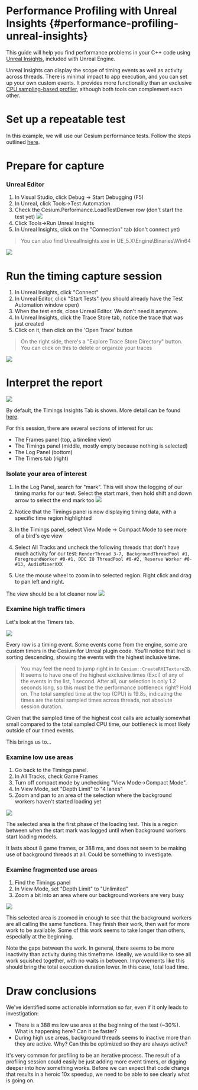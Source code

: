 # Performance Profiling with Unreal Insights {#performance-profiling-unreal-insights}

This guide will help you find performance problems in your C++ code using [Unreal Insights](https://docs.unrealengine.com/5.0/en-US/unreal-insights-in-unreal-engine/), included with Unreal Engine.

Unreal Insights can display the scope of timing events as well as activity across threads. There is minimal impact to app execution, and you can set up your own custom events. It provides more functionality than an exclusive [CPU sampling-based profiler](https://learn.microsoft.com/en-us/visualstudio/profiling/understanding-performance-collection-methods-perf-profiler?view=vs-2022), although both tools can complement each other.
<!--! [TOC] -->

# Set up a repeatable test

In this example, we will use our Cesium performance tests. Follow the steps outlined [here](https://github.com/CesiumGS/cesium-unreal/blob/profiling-documentation/Documentation/performance-profiling-setup-test.md).

# Prepare for capture

### Unreal Editor

1. In Visual Studio, click Debug -> Start Debugging (F5)
2. In Unreal, click Tools->Test Automation
3. Check the Cesium.Performance.LoadTestDenver row (don't start the test yet)
   ![](Images/profilingAutomationTestWindow.jpg)
4. Click Tools->Run Unreal Insights
5. In Unreal Insights, click on the "Connection" tab (don't connect yet)

> You can also find UnrealInsights.exe in UE_5.X\Engine\Binaries\Win64

![](Images/profilingUnrealInsightsSessionBrowser.png)

# Run the timing capture session

1. In Unreal Insights, click "Connect"
2. In Unreal Editor, click "Start Tests" (you should already have the Test Automation window open)
3. When the test ends, close Unreal Editor. We don't need it anymore.
4. In Unreal Insights, click the Trace Store tab, notice the trace that was just created
5. Click on it, then click on the 'Open Trace' button

> On the right side, there's a "Explore Trace Store Directory" button. You can click on this to delete or organize your traces

![](Images/profilingOpenTrace.png)

# Interpret the report

![](Images/profilingUnrealInterpretReport.png)

By default, the Timings Insights Tab is shown. More detail can be found [here](https://docs.unrealengine.com/5.0/en-US/timing-insights-in-unreal-engine-5/).

For this session, there are several sections of interest for us:

- The Frames panel (top, a timeline view)
- The Timings panel (middle, mostly empty because nothing is selected)
- The Log Panel (bottom)
- The Timers tab (right)

### Isolate your area of interest

1. In the Log Panel, search for "mark". This will show the logging of our timing marks for our test. Select the start mark, then hold shift and down arrow to select the end mark too
   ![](Images/profilingUnrealMark.png)

2. Notice that the Timings panel is now displaying timing data, with a specific time region highlighted
3. In the Timings panel, select View Mode -> Compact Mode to see more of a bird's eye view
4. Select All Tracks and uncheck the following threads that don't have much activity for our test: `RenderThread 3-7, BackgroundThreadPool #1, ForegroundWorker #0-#1, DDC IO ThreadPool #0-#2, Reserve Worker #0-#13, AudioMixerXXX`
5. Use the mouse wheel to zoom in to selected region. Right click and drag to pan left and right.

The view should be a lot cleaner now
![](Images/profilingUnrealTracks.png)

### Examine high traffic timers

Let's look at the Timers tab.

![](Images/profilingUnrealTimers.png)

Every row is a timing event. Some events come from the engine, some are custom timers in the Cesium for Unreal plugin code. You'll notice that Incl is sorting descending, showing the events with the highest inclusive time.

> You may feel the need to jump right in to `Cesium::CreateRHITexture2D`. It seems to have one of the highest exclusive times (Excl) of any of the events in the list, 1 second. After all, our selection is only 1.2 seconds long, so this must be the performance bottleneck right? Hold on. The total sampled time at the top (CPU) is 19.8s, indicating the times are the total sampled times across threads, not absolute session duration.

Given that the sampled time of the highest cost calls are actually somewhat small compared to the total sampled CPU time, our bottleneck is most likely outside of our timed events.

This brings us to...

### Examine low use areas

1. Go back to the Timings panel.
2. In All Tracks, check Game Frames
3. Turn off compact mode by unchecking "View Mode->Compact Mode".
4. In View Mode, set "Depth Limit" to "4 lanes"
5. Zoom and pan to an area of the selection where the background workers haven't started loading yet

![](Images/profilingUnrealLowUse.png)

The selected area is the first phase of the loading test. This is a region between when the start mark was logged until when background workers start loading models.

It lasts about 8 game frames, or 388 ms, and does not seem to be making use of background threads at all. Could be something to investigate.

### Examine fragmented use areas

1. Find the Timings panel
2. In View Mode, set "Depth Limit" to "Unlimited"
3. Zoom a bit into an area where our background workers are very busy

![](Images/profilingUnrealFragmentedUse.png)

This selected area is zoomed in enough to see that the background workers are all calling the same functions. They finish their work, then wait for more work to be available. Some of this work seems to take longer than others, especially at the beginning.

Note the gaps between the work. In general, there seems to be more inactivity than activity during this timeframe. Ideally, we would like to see all work squished together, with no waits in between. Improvements like this should bring the total execution duration lower. In this case, total load time.

# Draw conclusions

We've identified some actionable information so far, even if it only leads to investigation:

- There is a 388 ms low use area at the beginning of the test (~30%). What is happening here? Can it be faster?
- During high use areas, background threads seems to inactive more than they are active. Why? Can this be optimized so they are always active?

It's very common for profiling to be an iterative process. The result of a profiling session could easily be just adding more event timers, or digging deeper into how something works. Before we can expect that code change that results in a heroic 10x speedup, we need to be able to see clearly what is going on.
